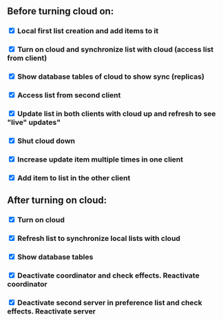 ## Before turning cloud on:

### <input type="checkbox" checked> Local first list creation and add items to it

### <input type="checkbox" checked> Turn on cloud and synchronize list with cloud (access list from client)

### <input type="checkbox" checked> Show database tables of cloud to show sync (replicas)

### <input type="checkbox" checked> Access list from second client

### <input type="checkbox" checked> Update list in both clients with cloud up and refresh to see "live" updates"

### <input type="checkbox" checked> Shut cloud down

### <input type="checkbox" checked> Increase update item multiple times in one client

### <input type="checkbox" checked> Add item to list in the other client

## After turning on cloud:

### <input type="checkbox" checked> Turn on cloud

### <input type="checkbox" checked> Refresh list to synchronize local lists with cloud

### <input type="checkbox" checked> Show database tables

### <input type="checkbox" checked> Deactivate coordinator and check effects. Reactivate coordinator

### <input type="checkbox" checked> Deactivate second server in preference list and check effects. Reactivate server








 